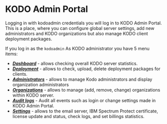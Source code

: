 # KODO Admin Portal

Logging in with kodoadmin credentials you will log in to KODO Admin Portal. This is a place, where you can configure global server settings, add new administrators and KODO organizations but also manage KODO client deployment packages.

If you log in as the `kodoadmin` As KODO administrator you have 5 menu items:

* [_**Dashboard**_](dashboard.md) - allows checking overall KODO server statistics.
* [_**Deployment**_](deployment.md) - allows to check, upload, delete deployment packages for clients.
* [_**Administrators**_](administrators.md) - allows to manage Kodo administrators and display organization administrators 
* [_**Organizations**_](organizations.md) - allows to manage \(add, remove, change\) organizations within KODO server.
* [_**Audit logs**_](auditlog.md) - Audit all events such as login or change settings made in KODO Admin Portal.
* [_**Settings**_](settings.md) - allows to the email server, IBM Spectrum Protect certificate, license update and status, check logs, and set billings statistics.


